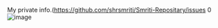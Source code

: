 My private info.(https://github.com/shrsmriti/Smriti-Repositary/issues
0![image](https://user-images.githubusercontent.com/129874647/229854959-99262bc1-9a36-4f3d-a4fc-eae48d3aa7d9.png)

<!--
**shrsmriti/shrsmriti** is a ✨ _special_ ✨ repository because its `README.md` (this file) appears on your GitHub profile.

Here are some ideas to get you started:

- 🔭 I’m currently working on ...
- 🌱 I’m currently learning ...
- 👯 I’m looking to collaborate on ...
- 🤔 I’m looking for help with ...
- 💬 Ask me about ...
- 📫 How to reach me: ...
- 😄 Pronouns: ...
- ⚡ Fun fact: ...
-->
